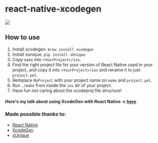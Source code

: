 # react-native-xcodegen

![](./assets/logos.png)

## How to use

1. Install xcodegen.
`brew install xcodegen`
1. Install xunique.
`pip install xUnique`
1. Copy `make` into `<YourProject>/ios`.
1. Find the right project file for your version of React Native used in your project, and copy it into `<YourProject>/ios` and rename it to just `project.yml`.
1. Remplace `MyProject` with your project name on `make` and `project.yml`.
1. Run `./make` from inside the `ios` dir of your project.
1. Have fun not caring about the xcodeproj file structure!

#### Here's my talk about using XcodeGen with React Native → [here](https://github.com/pvinis/talk-xcodegen-rn)

### Made possible thanks to:
- [React Native](https://github.com/facebook/react-native)
- [XcodeGen](https://github.com/yonaskolb/XcodeGen)
- [xUnique](https://github.com/truebit/xUnique)

